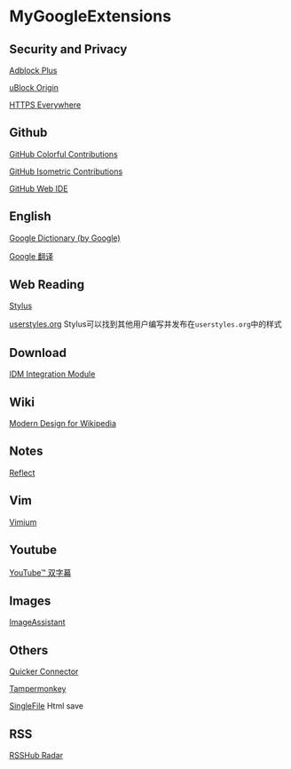 # MyGoogleExtensions

## Security and Privacy
[Adblock Plus](https://chrome.google.com/webstore/detail/adblock-plus-free-ad-bloc/cfhdojbkjhnklbpkdaibdccddilifddb?hl=zh-CN)

[uBlock Origin](https://github.com/gorhill/uBlock)

[HTTPS Everywhere](https://github.com/EFForg/https-everywhere)


## Github
[GitHub Colorful Contributions](https://chrome.google.com/webstore/detail/github-colorful-contribut/nmlemiahmhcclpifhmpbjbikdgbndief)

[GitHub Isometric Contributions](https://chrome.google.com/webstore/detail/github-isometric-contribu/mjoedlfflcchnleknnceiplgaeoegien)

[GitHub Web IDE](https://chrome.google.com/webstore/detail/github-web-ide/adjiklnjodbiaioggfpbpkhbfcnhgkfe)

## English
[Google Dictionary (by Google)](https://chrome.google.com/webstore/detail/google-dictionary-by-goog/mgijmajocgfcbeboacabfgobmjgjcoja)

[Google 翻译](https://chrome.google.com/webstore/detail/google-translate/aapbdbdomjkkjkaonfhkkikfgjllcleb)

## Web Reading
[Stylus](https://github.com/openstyles/stylus/)

[userstyles.org](https://userstyles.org/) Stylus可以找到其他用户编写并发布在`userstyles.org`中的样式

## Download
[IDM Integration Module](https://chrome.google.com/webstore/detail/idm-integration-module/ngpampappnmepgilojfohadhhmbhlaek)

## Wiki
[Modern Design for Wikipedia](https://chrome.google.com/webstore/detail/modern-design-for-wikiped/emdkdnnopdnajipoapepbeeiemahbjcn)

## Notes
[Reflect](https://chrome.google.com/webstore/detail/reflect/kljfphapkgkjaiiddfmfpbdmeaplojge)

## Vim 
[Vimium](https://chrome.google.com/webstore/detail/vimium/dbepggeogbaibhgnhhndojpepiihcmeb)

## Youtube
[YouTube™ 双字幕](https://chrome.google.com/webstore/detail/youtube-dual-subtitles/hkbdddpiemdeibjoknnofflfgbgnebcm)

## Images
[ImageAssistant](https://chrome.google.com/webstore/detail/imageassistant-batch-imag/dbjbempljhcmhlfpfacalomonjpalpko)

## Others
[Quicker Connector](https://chrome.google.com/webstore/detail/quicker-connector/klggbkjfmbonefdcfkiidhcmfjdfnepa)

[Tampermonkey](https://chrome.google.com/webstore/detail/tampermonkey/dhdgffkkebhmkfjojejmpbldmpobfkfo)

[SingleFile](https://chrome.google.com/webstore/detail/singlefile/mpiodijhokgodhhofbcjdecpffjipkle/related?hl=zh-CN)
Html save

## RSS
[RSSHub Radar](https://chrome.google.com/webstore/detail/rsshub-radar/kefjpfngnndepjbopdmoebkipbgkggaa/related?hl=zh-CN)
